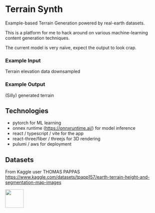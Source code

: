 # Terrain Synth

Example-based Terrain Generation powered by real-earth datasets.

This is a platform for me to hack around on various machine-learning content generation techniques.

The current model is very naïve, expect the output to look crap.

### Example Input

Terrain elevation data downsampled

### Example Output

(Silly) generated terrain

## Technologies

- pytorch for ML learning
- onnex runtime (https://onnxruntime.ai/) for model inference
- react / typescript / vite for the app
- react-three/fiber / threejs for 3D rendering
- pulumi / aws for deployment

## Datasets

From Kaggle user THOMAS PAPPAS https://www.kaggle.com/datasets/tpapp157/earth-terrain-height-and-segmentation-map-images

<a href='http://www.recurse.com' title='Made with love at the Recurse Center'><img src='https://cloud.githubusercontent.com/assets/2883345/11322972/9e553260-910b-11e5-8de9-a5bf00c352ef.png' height='59px'/></a>
